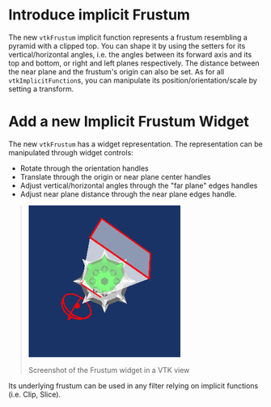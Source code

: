 # Introduce implicit Frustum
The new `vtkFrustum` implicit function represents a frustum resembling a pyramid with a clipped top. You can shape it by using the setters for its vertical/horizontal angles, i.e. the angles between its forward axis and its top and bottom, or right and left planes respectively. The distance between the near plane and the frustum's origin can also be set. As for all `vtkImplicitFunction`s, you can manipulate its position/orientation/scale by setting a transform.

# Add a new Implicit Frustum Widget
The new `vtkFrustum` has a widget representation. The representation can be manipulated through widget controls:
 - Rotate through the orientation handles
 - Translate through the origin or near plane center handles
 - Adjust vertical/horizontal angles through the "far plane" edges handles
 - Adjust near plane distance through the near plane edges handle.

> ![Screenshot of the Frustum widget in a VTK view](../imgs/9.5/implicit-frustum-widget.png)
>
> Screenshot of the Frustum widget in a VTK view

Its underlying frustum can be used in any filter relying on implicit functions (i.e. Clip, Slice).
